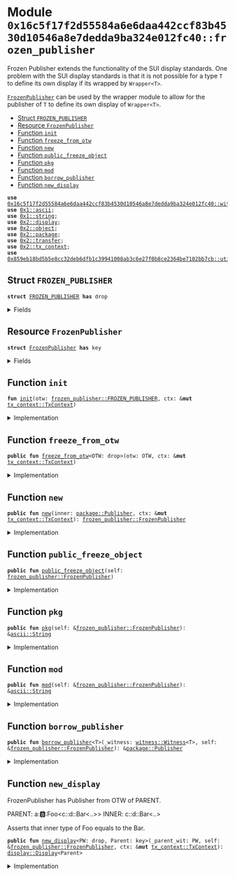 <a name="0x16c5f17f2d55584a6e6daa442ccf83b4530d10546a8e7dedda9ba324e012fc40_frozen_publisher"></a>

# Module `0x16c5f17f2d55584a6e6daa442ccf83b4530d10546a8e7dedda9ba324e012fc40::frozen_publisher`

Frozen Publisher extends the functionality of the SUI display standards. One
problem with the SUI display standards is that it is not possible for a type
<code>T</code> to define its own display if its wrapped by <code>Wrapper&lt;T&gt;</code>.

<code><a href="frozen_publisher.md#0x16c5f17f2d55584a6e6daa442ccf83b4530d10546a8e7dedda9ba324e012fc40_frozen_publisher_FrozenPublisher">FrozenPublisher</a></code> can be used by the wrapper module to allow for the publisher
of <code>T</code> to define its own display of <code>Wrapper&lt;T&gt;</code>.

- [Struct `FROZEN_PUBLISHER`](#0x16c5f17f2d55584a6e6daa442ccf83b4530d10546a8e7dedda9ba324e012fc40_frozen_publisher_FROZEN_PUBLISHER)
- [Resource `FrozenPublisher`](#0x16c5f17f2d55584a6e6daa442ccf83b4530d10546a8e7dedda9ba324e012fc40_frozen_publisher_FrozenPublisher)
- [Function `init`](#0x16c5f17f2d55584a6e6daa442ccf83b4530d10546a8e7dedda9ba324e012fc40_frozen_publisher_init)
- [Function `freeze_from_otw`](#0x16c5f17f2d55584a6e6daa442ccf83b4530d10546a8e7dedda9ba324e012fc40_frozen_publisher_freeze_from_otw)
- [Function `new`](#0x16c5f17f2d55584a6e6daa442ccf83b4530d10546a8e7dedda9ba324e012fc40_frozen_publisher_new)
- [Function `public_freeze_object`](#0x16c5f17f2d55584a6e6daa442ccf83b4530d10546a8e7dedda9ba324e012fc40_frozen_publisher_public_freeze_object)
- [Function `pkg`](#0x16c5f17f2d55584a6e6daa442ccf83b4530d10546a8e7dedda9ba324e012fc40_frozen_publisher_pkg)
- [Function `mod`](#0x16c5f17f2d55584a6e6daa442ccf83b4530d10546a8e7dedda9ba324e012fc40_frozen_publisher_mod)
- [Function `borrow_publisher`](#0x16c5f17f2d55584a6e6daa442ccf83b4530d10546a8e7dedda9ba324e012fc40_frozen_publisher_borrow_publisher)
- [Function `new_display`](#0x16c5f17f2d55584a6e6daa442ccf83b4530d10546a8e7dedda9ba324e012fc40_frozen_publisher_new_display)

<pre><code><b>use</b> <a href="witness.md#0x16c5f17f2d55584a6e6daa442ccf83b4530d10546a8e7dedda9ba324e012fc40_witness">0x16c5f17f2d55584a6e6daa442ccf83b4530d10546a8e7dedda9ba324e012fc40::witness</a>;
<b>use</b> <a href="">0x1::ascii</a>;
<b>use</b> <a href="">0x1::string</a>;
<b>use</b> <a href="">0x2::display</a>;
<b>use</b> <a href="">0x2::object</a>;
<b>use</b> <a href="">0x2::package</a>;
<b>use</b> <a href="">0x2::transfer</a>;
<b>use</b> <a href="">0x2::tx_context</a>;
<b>use</b> <a href="">0x859eb18bd5b5e8cc32deb6dfb1c39941008ab3c6e27f0b8ce2364be7102bb7cb::utils</a>;
</code></pre>

<a name="0x16c5f17f2d55584a6e6daa442ccf83b4530d10546a8e7dedda9ba324e012fc40_frozen_publisher_FROZEN_PUBLISHER"></a>

## Struct `FROZEN_PUBLISHER`

<pre><code><b>struct</b> <a href="frozen_publisher.md#0x16c5f17f2d55584a6e6daa442ccf83b4530d10546a8e7dedda9ba324e012fc40_frozen_publisher_FROZEN_PUBLISHER">FROZEN_PUBLISHER</a> <b>has</b> drop
</code></pre>

<details>
<summary>Fields</summary>

<dl>
<dt>
<code>dummy_field: bool</code>
</dt>
<dd>

</dd>
</dl>

</details>

<a name="0x16c5f17f2d55584a6e6daa442ccf83b4530d10546a8e7dedda9ba324e012fc40_frozen_publisher_FrozenPublisher"></a>

## Resource `FrozenPublisher`

<pre><code><b>struct</b> <a href="frozen_publisher.md#0x16c5f17f2d55584a6e6daa442ccf83b4530d10546a8e7dedda9ba324e012fc40_frozen_publisher_FrozenPublisher">FrozenPublisher</a> <b>has</b> key
</code></pre>

<details>
<summary>Fields</summary>

<dl>
<dt>
<code>id: <a href="_UID">object::UID</a></code>
</dt>
<dd>

</dd>
<dt>
<code>inner: <a href="_Publisher">package::Publisher</a></code>
</dt>
<dd>

</dd>
</dl>

</details>

<a name="0x16c5f17f2d55584a6e6daa442ccf83b4530d10546a8e7dedda9ba324e012fc40_frozen_publisher_init"></a>

## Function `init`

<pre><code><b>fun</b> <a href="frozen_publisher.md#0x16c5f17f2d55584a6e6daa442ccf83b4530d10546a8e7dedda9ba324e012fc40_frozen_publisher_init">init</a>(otw: <a href="frozen_publisher.md#0x16c5f17f2d55584a6e6daa442ccf83b4530d10546a8e7dedda9ba324e012fc40_frozen_publisher_FROZEN_PUBLISHER">frozen_publisher::FROZEN_PUBLISHER</a>, ctx: &<b>mut</b> <a href="_TxContext">tx_context::TxContext</a>)
</code></pre>

<details>
<summary>Implementation</summary>

<pre><code><b>fun</b> <a href="frozen_publisher.md#0x16c5f17f2d55584a6e6daa442ccf83b4530d10546a8e7dedda9ba324e012fc40_frozen_publisher_init">init</a>(otw: <a href="frozen_publisher.md#0x16c5f17f2d55584a6e6daa442ccf83b4530d10546a8e7dedda9ba324e012fc40_frozen_publisher_FROZEN_PUBLISHER">FROZEN_PUBLISHER</a>, ctx: &<b>mut</b> TxContext) {
    <b>let</b> publisher = <a href="_claim">package::claim</a>(otw, ctx);
    <b>let</b> <a href="">display</a> = <a href="_new">display::new</a>&lt;<a href="frozen_publisher.md#0x16c5f17f2d55584a6e6daa442ccf83b4530d10546a8e7dedda9ba324e012fc40_frozen_publisher_FrozenPublisher">FrozenPublisher</a>&gt;(&publisher, ctx);

    <a href="_add">display::add</a>(&<b>mut</b> <a href="">display</a>, utf8(b"name"), utf8(b"<a href="frozen_publisher.md#0x16c5f17f2d55584a6e6daa442ccf83b4530d10546a8e7dedda9ba324e012fc40_frozen_publisher_FrozenPublisher">FrozenPublisher</a>"));
    <a href="_add">display::add</a>(&<b>mut</b> <a href="">display</a>, utf8(b"url"), <a href="_originbyte_docs_url">utils::originbyte_docs_url</a>());
    <a href="_add">display::add</a>(
        &<b>mut</b> <a href="">display</a>,
        utf8(b"description"),
        utf8(b"Enables access <b>to</b> Publisher via <a href="witness.md#0x16c5f17f2d55584a6e6daa442ccf83b4530d10546a8e7dedda9ba324e012fc40_witness_Witness">witness::Witness</a>"),
    );

    <a href="_public_freeze_object">transfer::public_freeze_object</a>(<a href="">display</a>);
    <a href="_burn_publisher">package::burn_publisher</a>(publisher);
}
</code></pre>

</details>

<a name="0x16c5f17f2d55584a6e6daa442ccf83b4530d10546a8e7dedda9ba324e012fc40_frozen_publisher_freeze_from_otw"></a>

## Function `freeze_from_otw`

<pre><code><b>public</b> <b>fun</b> <a href="frozen_publisher.md#0x16c5f17f2d55584a6e6daa442ccf83b4530d10546a8e7dedda9ba324e012fc40_frozen_publisher_freeze_from_otw">freeze_from_otw</a>&lt;OTW: drop&gt;(otw: OTW, ctx: &<b>mut</b> <a href="_TxContext">tx_context::TxContext</a>)
</code></pre>

<details>
<summary>Implementation</summary>

<pre><code><b>public</b> <b>fun</b> <a href="frozen_publisher.md#0x16c5f17f2d55584a6e6daa442ccf83b4530d10546a8e7dedda9ba324e012fc40_frozen_publisher_freeze_from_otw">freeze_from_otw</a>&lt;OTW: drop&gt;(otw: OTW, ctx: &<b>mut</b> TxContext) {
    <a href="frozen_publisher.md#0x16c5f17f2d55584a6e6daa442ccf83b4530d10546a8e7dedda9ba324e012fc40_frozen_publisher_public_freeze_object">public_freeze_object</a>(<a href="frozen_publisher.md#0x16c5f17f2d55584a6e6daa442ccf83b4530d10546a8e7dedda9ba324e012fc40_frozen_publisher_new">new</a>(<a href="_claim">package::claim</a>(otw, ctx), ctx));
}
</code></pre>

</details>

<a name="0x16c5f17f2d55584a6e6daa442ccf83b4530d10546a8e7dedda9ba324e012fc40_frozen_publisher_new"></a>

## Function `new`

<pre><code><b>public</b> <b>fun</b> <a href="frozen_publisher.md#0x16c5f17f2d55584a6e6daa442ccf83b4530d10546a8e7dedda9ba324e012fc40_frozen_publisher_new">new</a>(inner: <a href="_Publisher">package::Publisher</a>, ctx: &<b>mut</b> <a href="_TxContext">tx_context::TxContext</a>): <a href="frozen_publisher.md#0x16c5f17f2d55584a6e6daa442ccf83b4530d10546a8e7dedda9ba324e012fc40_frozen_publisher_FrozenPublisher">frozen_publisher::FrozenPublisher</a>
</code></pre>

<details>
<summary>Implementation</summary>

<pre><code><b>public</b> <b>fun</b> <a href="frozen_publisher.md#0x16c5f17f2d55584a6e6daa442ccf83b4530d10546a8e7dedda9ba324e012fc40_frozen_publisher_new">new</a>(inner: Publisher, ctx: &<b>mut</b> TxContext): <a href="frozen_publisher.md#0x16c5f17f2d55584a6e6daa442ccf83b4530d10546a8e7dedda9ba324e012fc40_frozen_publisher_FrozenPublisher">FrozenPublisher</a> {
    <a href="frozen_publisher.md#0x16c5f17f2d55584a6e6daa442ccf83b4530d10546a8e7dedda9ba324e012fc40_frozen_publisher_FrozenPublisher">FrozenPublisher</a> { id: <a href="_new">object::new</a>(ctx), inner }
}
</code></pre>

</details>

<a name="0x16c5f17f2d55584a6e6daa442ccf83b4530d10546a8e7dedda9ba324e012fc40_frozen_publisher_public_freeze_object"></a>

## Function `public_freeze_object`

<pre><code><b>public</b> <b>fun</b> <a href="frozen_publisher.md#0x16c5f17f2d55584a6e6daa442ccf83b4530d10546a8e7dedda9ba324e012fc40_frozen_publisher_public_freeze_object">public_freeze_object</a>(self: <a href="frozen_publisher.md#0x16c5f17f2d55584a6e6daa442ccf83b4530d10546a8e7dedda9ba324e012fc40_frozen_publisher_FrozenPublisher">frozen_publisher::FrozenPublisher</a>)
</code></pre>

<details>
<summary>Implementation</summary>

<pre><code><b>public</b> <b>fun</b> <a href="frozen_publisher.md#0x16c5f17f2d55584a6e6daa442ccf83b4530d10546a8e7dedda9ba324e012fc40_frozen_publisher_public_freeze_object">public_freeze_object</a>(self: <a href="frozen_publisher.md#0x16c5f17f2d55584a6e6daa442ccf83b4530d10546a8e7dedda9ba324e012fc40_frozen_publisher_FrozenPublisher">FrozenPublisher</a>) {
    <a href="_freeze_object">transfer::freeze_object</a>(self);
}
</code></pre>

</details>

<a name="0x16c5f17f2d55584a6e6daa442ccf83b4530d10546a8e7dedda9ba324e012fc40_frozen_publisher_pkg"></a>

## Function `pkg`

<pre><code><b>public</b> <b>fun</b> <a href="frozen_publisher.md#0x16c5f17f2d55584a6e6daa442ccf83b4530d10546a8e7dedda9ba324e012fc40_frozen_publisher_pkg">pkg</a>(self: &<a href="frozen_publisher.md#0x16c5f17f2d55584a6e6daa442ccf83b4530d10546a8e7dedda9ba324e012fc40_frozen_publisher_FrozenPublisher">frozen_publisher::FrozenPublisher</a>): &<a href="_String">ascii::String</a>
</code></pre>

<details>
<summary>Implementation</summary>

<pre><code><b>public</b> <b>fun</b> <a href="frozen_publisher.md#0x16c5f17f2d55584a6e6daa442ccf83b4530d10546a8e7dedda9ba324e012fc40_frozen_publisher_pkg">pkg</a>(self: &<a href="frozen_publisher.md#0x16c5f17f2d55584a6e6daa442ccf83b4530d10546a8e7dedda9ba324e012fc40_frozen_publisher_FrozenPublisher">FrozenPublisher</a>): &<a href="_String">ascii::String</a> {
    <a href="_published_package">package::published_package</a>(&self.inner)
}
</code></pre>

</details>

<a name="0x16c5f17f2d55584a6e6daa442ccf83b4530d10546a8e7dedda9ba324e012fc40_frozen_publisher_mod"></a>

## Function `mod`

<pre><code><b>public</b> <b>fun</b> <a href="frozen_publisher.md#0x16c5f17f2d55584a6e6daa442ccf83b4530d10546a8e7dedda9ba324e012fc40_frozen_publisher_mod">mod</a>(self: &<a href="frozen_publisher.md#0x16c5f17f2d55584a6e6daa442ccf83b4530d10546a8e7dedda9ba324e012fc40_frozen_publisher_FrozenPublisher">frozen_publisher::FrozenPublisher</a>): &<a href="_String">ascii::String</a>
</code></pre>

<details>
<summary>Implementation</summary>

<pre><code><b>public</b> <b>fun</b> <a href="frozen_publisher.md#0x16c5f17f2d55584a6e6daa442ccf83b4530d10546a8e7dedda9ba324e012fc40_frozen_publisher_mod">mod</a>(self: &<a href="frozen_publisher.md#0x16c5f17f2d55584a6e6daa442ccf83b4530d10546a8e7dedda9ba324e012fc40_frozen_publisher_FrozenPublisher">FrozenPublisher</a>): &<a href="_String">ascii::String</a> {
    <a href="_published_module">package::published_module</a>(&self.inner)
}
</code></pre>

</details>

<a name="0x16c5f17f2d55584a6e6daa442ccf83b4530d10546a8e7dedda9ba324e012fc40_frozen_publisher_borrow_publisher"></a>

## Function `borrow_publisher`

<pre><code><b>public</b> <b>fun</b> <a href="frozen_publisher.md#0x16c5f17f2d55584a6e6daa442ccf83b4530d10546a8e7dedda9ba324e012fc40_frozen_publisher_borrow_publisher">borrow_publisher</a>&lt;T&gt;(_witness: <a href="witness.md#0x16c5f17f2d55584a6e6daa442ccf83b4530d10546a8e7dedda9ba324e012fc40_witness_Witness">witness::Witness</a>&lt;T&gt;, self: &<a href="frozen_publisher.md#0x16c5f17f2d55584a6e6daa442ccf83b4530d10546a8e7dedda9ba324e012fc40_frozen_publisher_FrozenPublisher">frozen_publisher::FrozenPublisher</a>): &<a href="_Publisher">package::Publisher</a>
</code></pre>

<details>
<summary>Implementation</summary>

<pre><code><b>public</b> <b>fun</b> <a href="frozen_publisher.md#0x16c5f17f2d55584a6e6daa442ccf83b4530d10546a8e7dedda9ba324e012fc40_frozen_publisher_borrow_publisher">borrow_publisher</a>&lt;T&gt;(
    _witness: DelegatedWitness&lt;T&gt;, self: &<a href="frozen_publisher.md#0x16c5f17f2d55584a6e6daa442ccf83b4530d10546a8e7dedda9ba324e012fc40_frozen_publisher_FrozenPublisher">FrozenPublisher</a>,
): &Publisher {
    <b>assert</b>!(<a href="_from_module">package::from_module</a>&lt;T&gt;(&self.inner), 0);
    &self.inner
}
</code></pre>

</details>

<a name="0x16c5f17f2d55584a6e6daa442ccf83b4530d10546a8e7dedda9ba324e012fc40_frozen_publisher_new_display"></a>

## Function `new_display`

FrozenPublisher has Publisher from OTW of PARENT.

PARENT: a::b::Foo<c::d::Bar<..>>
INNER: c::d::Bar<..>

Asserts that inner type of Foo equals to the Bar.

<pre><code><b>public</b> <b>fun</b> <a href="frozen_publisher.md#0x16c5f17f2d55584a6e6daa442ccf83b4530d10546a8e7dedda9ba324e012fc40_frozen_publisher_new_display">new_display</a>&lt;PW: drop, Parent: key&gt;(_parent_wit: PW, self: &<a href="frozen_publisher.md#0x16c5f17f2d55584a6e6daa442ccf83b4530d10546a8e7dedda9ba324e012fc40_frozen_publisher_FrozenPublisher">frozen_publisher::FrozenPublisher</a>, ctx: &<b>mut</b> <a href="_TxContext">tx_context::TxContext</a>): <a href="_Display">display::Display</a>&lt;Parent&gt;
</code></pre>

<details>
<summary>Implementation</summary>

<pre><code><b>public</b> <b>fun</b> <a href="frozen_publisher.md#0x16c5f17f2d55584a6e6daa442ccf83b4530d10546a8e7dedda9ba324e012fc40_frozen_publisher_new_display">new_display</a>&lt;PW: drop, Parent: key&gt;(
    _parent_wit: PW,
    self: &<a href="frozen_publisher.md#0x16c5f17f2d55584a6e6daa442ccf83b4530d10546a8e7dedda9ba324e012fc40_frozen_publisher_FrozenPublisher">FrozenPublisher</a>,
    ctx: &<b>mut</b> TxContext,
): Display&lt;Parent&gt; {
    assert_same_module&lt;PW, Parent&gt;();

    <a href="_new">display::new</a>(&self.inner, ctx)
}
</code></pre>

</details>
